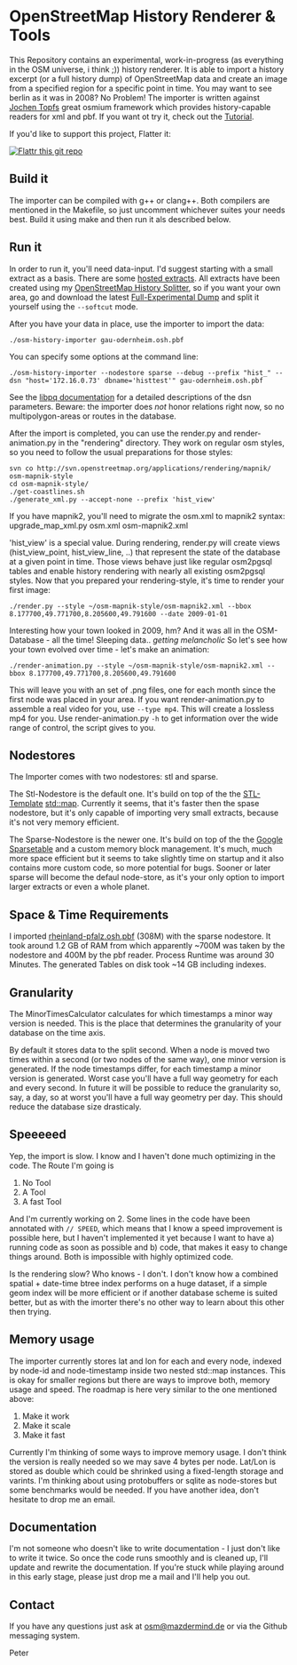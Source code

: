 # OpenStreetMap History Renderer & Tools
This Repository contains an experimental, work-in-progress (as everything in the OSM universe, i think ;)) history renderer. It is able to import a history excerpt (or a full history dump) of OpenStreetMap data and create an image from a specified region for a specific point in time. You may want to see berlin as it was in 2008? No Problem! The importer is written against [Jochen Topfs](https://github.com/joto) great osmium framework which provides history-capable readers for xml and pbf. If you want ot try it, check out the [Tutorial](https://github.com/MaZderMind/osm-history-renderer/blob/master/TUTORIAL.md).

If you'd like to support this project, Flatter it:

[![Flattr this git repo](http://api.flattr.com/button/flattr-badge-large.png)](https://flattr.com/submit/auto?user_id=MaZderMind&url=https://github.com/MaZderMind/osm-history-renderer&title=osm-history-renderer&language=en_GB&tags=github&category=software) 

## Build it
The importer can be compiled with g++ or clang++. Both compilers are mentioned in the Makefile, so just uncomment whichever suites your needs best. Build it using make and then run it als described below.

## Run it
In order to run it, you'll need data-input. I'd suggest starting with a small extract as a basis. There are some [hosted extracts](http://osm.personalwerk.de/full-history-extracts/).
All extracts have been created using my [OpenStreetMap History Splitter](https://github.com/MaZderMind/osm-history-splitter/), so if you want your own area, go and download the latest [Full-Experimental Dump](http://osm.personalwerk.de/full-experimental/) and split it yourself using the `--softcut` mode.

After you have your data in place, use the importer to import the data:

    ./osm-history-importer gau-odernheim.osh.pbf

You can specify some options at the command line:

    ./osm-history-importer --nodestore sparse --debug --prefix "hist_" --dsn "host='172.16.0.73' dbname='histtest'" gau-odernheim.osh.pbf

See the [libpq documentation](http://www.postgresql.org/docs/8.1/static/libpq.html#LIBPQ-CONNECT) for a detailed descriptions of the dsn parameters. Beware: the importer does *not* honor relations right now, so no multipolygon-areas or routes in the database.

After the import is completed, you can use the render.py and render-animation.py in the "rendering" directory. They work on regular osm styles, so you need to follow the usual preparations for those styles:

    svn co http://svn.openstreetmap.org/applications/rendering/mapnik/ osm-mapnik-style
    cd osm-mapnik-style/
    ./get-coastlines.sh
    ./generate_xml.py --accept-none --prefix 'hist_view'

If you have mapnik2, you'll need to migrate the osm.xml to mapnik2 syntax:
    upgrade_map_xml.py osm.xml osm-mapnik2.xml

'hist_view' is a special value. During rendering, render.py will create views (hist_view_point, hist_view_line, ..) that represent the state of the database at a given point in time. Those views behave just like regular osm2pgsql tables and enable history rendering with nearly all existing osm2pgsql styles. Now that you prepared your rendering-style, it's time to render your first image:

    ./render.py --style ~/osm-mapnik-style/osm-mapnik2.xml --bbox 8.177700,49.771700,8.205600,49.791600 --date 2009-01-01

Interesting how your town looked in 2009, hm? And it was all in the OSM-Database - all the time! Sleeping data.. *getting melancholic*
So let's see how your town evolved over time - let's make an animation:

    ./render-animation.py --style ~/osm-mapnik-style/osm-mapnik2.xml --bbox 8.177700,49.771700,8.205600,49.791600

This will leave you with an set of .png files, one for each month since the first node was placed in your area. If you want render-animation.py to assemble a real video for you, use `--type mp4`. This will create a lossless mp4 for you. Use render-animation.py `-h` to get information over the wide range of control, the script gives to you.

## Nodestores
The Importer comes with two nodestores: stl and sparse.

The Stl-Nodestore is the default one. It's build on top of the the [STL-Template](http://de.wikipedia.org/wiki/Standard_Template_Library) [std::map](http://www.cplusplus.com/reference/map/map/). Currently it seems, that it's faster then the spase nodestore, but it's only capable of importing very small extracts, because it's not very memory efficient.

The Sparse-Nodestore is the newer one. It's build on top of the the [Google Sparsetable](http://google-sparsehash.googlecode.com/svn/trunk/doc/sparsetable.html) and a custom memory block management. It's much, much more space efficient but it seems to take slightly time on startup and it also contains more custom code, so more potential for bugs. Sooner or later sparse will become the defaul node-store, as it's your only option to import larger extracts or even a whole planet.

## Space & Time Requirements
I imported [rheinland-pfalz.osh.pbf](http://osm.personalwerk.de/full-history-extracts/history_2012-10-13_13:35/europe/germany/rheinland-pfalz.osh.pbf) (308M) with the sparse nodestore. It took around 1.2 GB of RAM from which apparently ~700M was taken by the nodestore and 400M by the pbf reader. Process Runtime was around 30 Minutes. The generated Tables on disk took ~14 GB including indexes.

## Granularity
The MinorTimesCalculator calculates for which timestamps a minor way version is needed. This is the place that determines the granularity of your database on the time axis.

By default it stores data to the split second. When a node is moved two times within a second (or two nodes of the same way), one minor version is generated. If the node timestamps differ, for each timestamp a minor version is generated. Worst case you'll have a full way geometry for each and every second.
In future it will be possible to reduce the granularity so, say, a day, so at worst you'll have a full way geometry per day. This should reduce the database size drasticaly.


## Speeeeed
Yep, the import is slow. I know and I haven't done much optimizing in the code. The Route I'm going is

 1. No Tool
 2. A Tool
 3. A fast Tool

And I'm currently working on 2. Some lines in the code have been annotated with `// SPEED`, which means that I know a speed improvement is possible here, but I haven't implemented it yet because I want to have a) running code as soon as possible and b) code, that makes it easy to change things around. Both is impossible with highly optimized code.

Is the rendering slow? Who knows - I don't. I don't know how a combined spatial + date-time btree index performs on a huge dataset, if a simple geom index will be more efficient or if another database scheme is suited better, but as with the imorter there's no other way to learn about this other then trying.

## Memory usage
The importer currently stores lat and lon for each and every node, indexed by node-id and node-timestamp inside two nested std::map instances. This is okay for smaller regions but there are ways to improve both, memory usage and speed. The roadmap is here very similar to the one mentioned above:

 1. Make it work
 2. Make it scale
 3. Make it fast

Currently I'm thinking of some ways to improve memory usage. I don't think the version is really needed so we may save 4 bytes per node. Lat/Lon is stored as double which could be shrinked using a fixed-length storage and varints. I'm thinking about using protobuffers or sqlite as node-stores but some benchmarks would be needed. If you have another idea, don't hesitate to drop me an email.

## Documentation
I'm not someone who doesn't like to write documentation - I just don't like to write it twice. So once the code runs smoothly and is cleaned up, I'll update and rewrite the documentation. If you're stuck while playing around in this early stage, please just drop me a mail and I'll help you out.

## Contact
If you have any questions just ask at osm@mazdermind.de or via the Github messaging system.

Peter

